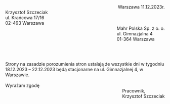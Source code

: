 <div style="text-align: right"> Warszawa 11.12.2023r.  </div>

<div style="text-align: left"> Krzysztof Szczeciak</div>
<div style="text-align: left">ul. Krańcowa 17/16</div>
<div style="text-align: left">02-493 Warszawa</div>
<div style="float: right">
	<div style="text-align: left">
	Mahr Polska Sp. z o. o. <br>
	ul. Gimnazjalna 4<br>
	01-364 Warszawa<br>
	</div>
</div>

<br><br><br><br><br>
<div>
Strony na zasadzie porozumienia stron ustalają że wszystkie dni w tygodniu 18.12.2023 – 22.12.2023 będą stacjonarne na ul. Gimnazjalnej 4, w Warszawie.
</div>
<br>

<div style="text-align: left">Wyrażam zgodę</div>
<div style="float: right">
	<div style="text-align: left">
	Pracownik, <br>
	Krzysztof Szczeciak<br>
	</div>
</div>
